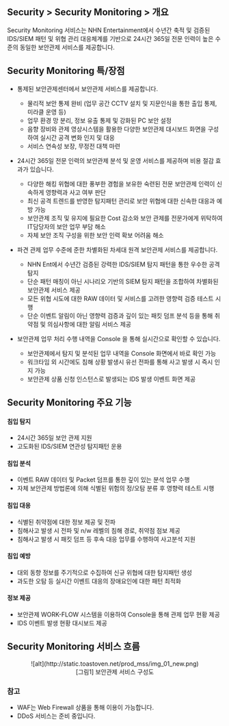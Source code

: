 ## Security > Security Monitoring > 개요

Security Monitoring 서비스는 NHN Entertainment에서 수년간 축적 및 검증된 IDS/SIEM 패턴 및 위협 관리 대응체계를 기반으로 24시간 365일 전문 인력이 높은 수준의 동일한 보안관제 서비스를 제공합니다.

## Security Monitoring 특/장점

- 통제된 보안관제센터에서 보안관제 서비스를 제공합니다.
    - 물리적 보안 통제 완비 (업무 공간 CCTV 설치 및 지문인식을 통한 출입 통제, 미라클 운영 등)
    - 업무 환경 망 분리, 정보 유출 통제 및 강화된 PC 보안 설정
    - 음향 장비와 관제 영상시스템을 활용한 다양한 보안관제 대시보드 화면을 구성하여 실시간 공격 변화 인지 및 대응
    - 서비스 연속성 보장, 무정전 대책 마련

-  24시간 365일 전문 인력의 보안관제 분석 및 운영 서비스를 제공하며 비용 절감 효과가 있습니다.
    - 다양한 해킹 위협에 대한 풍부한 경험을 보유한 숙련된 전문 보안관제  인력이 신속하게 영향력과 사고 여부 판단
    - 최신 공격 트렌드를 반영한 탐지패턴 관리로 보안 위협에 대한 신속한 대응과 예방 가능
    - 보안관제 조직 및 유지에 필요한 Cost 감소와 보안 관제를 전문가에게 위탁하여 IT담당자의 보안 업무 부담 해소
    - 자체 보안 조직 구성을 위한 보안 인력 확보 어려움 해소

- 파견 관제 업무 수준에 준한 차별화된 차세대 원격 보안관제 서비스를 제공합니다.
    - NHN Ent에서 수년간 검증된 강력한 IDS/SIEM 탐지 패턴을 통한 우수한 공격 탐지
    - 단순 패턴 매칭이 아닌 시나리오 기반의 SIEM 탐지 패턴을 조합하여 차별화된 보안관제 서비스 제공
    - 모든 위협 시도에 대한 RAW 데이터 및 서비스를 고려한 영향력 검증 테스트 시행
    - 단순 이벤트 알림이 아닌 영향력 검증과 깊이 있는 패킷 덤프 분석 등을 통해 취약점 및 의심사항에 대한 알림 서비스 제공

- 보안관제 업무 처리 수행 내역을 Console 을 통해 실시간으로 확인할 수 있습니다.
    - 보안관제에서 탐지 및 분석된 업무 내역을 Console 화면에서 바로 확인 가능
    - 워크타임 외 시간에도 침해 상황 발생시 유선 전파를 통해 사고 발생 시 즉시 인지 가능
    - 보안관제 상품 신청 인스턴스로 발생되는 IDS 발생 이벤트 화면 제공


## Security Monitoring 주요 기능

#### 침입 탐지
- 24시간 365일 보안 관제 지원</li><li>고도화된 IDS/SIEM 연관성 탐지패턴 운용
#### 침입 분석
- 이벤트 RAW 데이터 및 Packet 덤프를 통한 깊이 있는 분석 업무 수행
- 자체 보안관제 방법론에 의해 식별된 위험의 정/오탐 분류 후 영향력 테스트 시행
#### 침입 대응
- 식별된 취약점에 대한 정보 제공 및 전파
- 침해사고 발생 시 전파 및 n/w 레벨의 침해 경로, 취약점 점보 제공
- 침해사고 발생 시 패킷 덤프 등 후속 대응 업무를 수행하여 사고분석 지원
#### 침입 예방
- 대외 동향 정보를 주기적으로 수집하여 신규 위협에 대한 탐지패턴 생성
- 과도한 오탐 등 실시간 이벤트 대응의 장애요인에 대한 패턴 최적화
#### 정보 제공
- 보안관제 WORK-FLOW 시스템을 이용하여 Console을 통해 관제 업무 현황 제공
- IDS 이벤트 발생 현황 대시보드 제공


## Security Monitoring 서비스 흐름
<center>![alt](http://static.toastoven.net/prod_mss/img_01_new.png)</center>
<center>[그림1] 보안관제 서비스 구성도</center>

### 참고
* WAF는 Web Firewall 상품을 통해 이용이 가능합니다.
* DDoS 서비스는 준비 중입니다.
